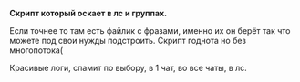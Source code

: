 **Скрипт который оскает в лс и группах.**

Если точнее то там есть файлик с фразами, именно их он берёт так что можете под свои нужды подстроить. Скрипт годнота но без многопотока(

Красивые логи, спамит по выбору, в 1 чат, во все чаты, в лс. 

